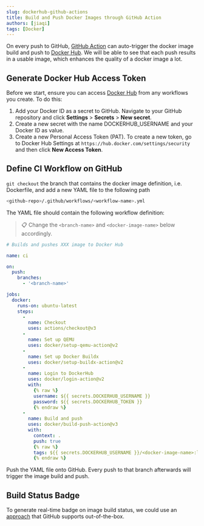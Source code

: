 ```yaml
---
slug: dockerhub-github-actions
title: Build and Push Docker Images through GitHub Action
authors: [jiaqi]
tags: [Docker]
---
```


On every push to GitHub, [GitHub Action](https://github.com/marketplace/actions/build-and-push-docker-images) can
auto-trigger the docker image build and push to [Docker Hub](https://hub.docker.com). We will be able to see that each
push results in a usable image, which enhances the quality of a docker image a lot.

<!--truncate-->

Generate Docker Hub Access Token
--------------------------------

Before we start, ensure you can access [Docker Hub](https://hub.docker.com/) from any workflows you create. To do this:

1. Add your Docker ID as a secret to GitHub. Navigate to your GitHub repository and click **Settings** > **Secrets** >
   **New secret**.
2. Create a new secret with the name DOCKERHUB_USERNAME and your Docker ID as value.
3. Create a new Personal Access Token (PAT). To create a new token, go to Docker Hub Settings at
   `https://hub.docker.com/settings/security` and then click **New Access Token**.

Define CI Workflow on GitHub
----------------------------

`git checkout` the branch that contains the docker image definition, i.e. Dockerfile, and add a new YAML file to the
following path

```bash
<github-repo>/.github/workflows/<workflow-name>.yml
```

The YAML file should contain the following workflow definition:

> 📋 Change the `<branch-name>` and `<docker-image-name>` below accordingly.

```yaml
# Builds and pushes XXX image to Docker Hub

name: ci

on:
  push:
    branches:
      - '<branch-name>'

jobs:
  docker:
    runs-on: ubuntu-latest
    steps:
      -
        name: Checkout
        uses: actions/checkout@v3
      -
        name: Set up QEMU
        uses: docker/setup-qemu-action@v2
      -
        name: Set up Docker Buildx
        uses: docker/setup-buildx-action@v2
      -
        name: Login to DockerHub
        uses: docker/login-action@v2
        with:
          {% raw %}
          username: ${{ secrets.DOCKERHUB_USERNAME }}
          password: ${{ secrets.DOCKERHUB_TOKEN }}
          {% endraw %}
      -
        name: Build and push
        uses: docker/build-push-action@v3
        with:
          context: .
          push: true
          {% raw %}
          tags: ${{ secrets.DOCKERHUB_USERNAME }}/<docker-image-name>:latest
          {% endraw %}
```

Push the YAML file onto GitHub. Every push to that branch afterwards will trigger the image build and push.

Build Status Badge
------------------

To generate real-time badge on image build status, we could use an
[approach](https://docs.github.com/en/actions/monitoring-and-troubleshooting-workflows/adding-a-workflow-status-badge)
that GitHub supports out-of-the-box.
